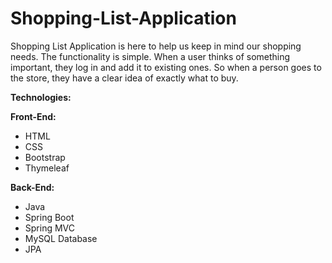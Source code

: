 # Shopping-List-Application

Shopping List Application is here to help us keep in mind our shopping needs. The functionality is simple.
When a user thinks of something important, they log in and add it to existing ones. So when a person goes to
the store, they have a clear idea of ​​exactly what to buy.

**Technologies:**

**Front-End:**

*   HTML
*   CSS
*   Bootstrap
*   Thymeleaf

 
**Back-End:**
*   Java
*   Spring Boot
*   Spring MVC
*   MySQL Database
*   JPA
